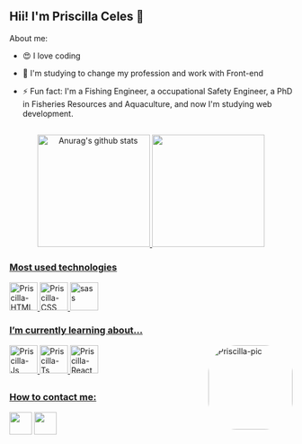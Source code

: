 ## Hii! I'm Priscilla Celes 👋

About me:
- 😍 I love coding
 
- 📑 I'm studying to change my profession and work with  Front-end 
 
- ⚡ Fun fact: I'm a Fishing Engineer, a  occupational Safety Engineer, a PhD in Fisheries Resources and Aquaculture, and now I'm studying web development.

##

<div align="center">
  <a href="https://github.com/PriscillaCeles">
    <img height="200em" src="https://github-readme-stats.vercel.app/api?username=PriscillaCeles&show_icons=true&include_all_commits=true&theme=radical&hide_border=true" alt="Anurag's github stats"/>
    <img height="200em"  src="https://github-readme-stats.vercel.app/api/top-langs/?username=PriscillaCeles&layout=compact&theme=radical&hide_border=true" />
 </div>
  
<h3> Most used technologies </h3>
<div style="display: inline_block">
   <img align="bottom" alt="Priscilla-HTML" height="50" width="auto" src="https://img.icons8.com/dusk/344/html-5.png">
   <img align="bottom" alt="Priscilla-CSS" height="50" width="auto" src="https://img.icons8.com/dusk/344/css3.png">
   <img aling="bottom" alt="sass" height="50" width="auto" src="https://cdn.jsdelivr.net/gh/devicons/devicon/icons/sass/sass-original.svg"></img>
</div>
  
 <h3> I’m currently learning about...</h3>
  
 <div>
  <img align="bottom" alt="Priscilla-Js" height="50" width="auto" src="https://img.icons8.com/color/344/javascript--v1.png">
  <img align="bottom" alt="Priscilla-Ts" height="50" width="auto" src="https://img.icons8.com/color/344/typescript.png">
  <img align="bottom" alt="Priscilla-React" height="50" width="auto" src="https://cdn.jsdelivr.net/gh/devicons/devicon/icons/react/react-original-wordmark.svg">
  
    
  <img align="right" alt="Priscilla-pic" height="150" style="border-radius:50px;" src="https://media.discordapp.net/attachments/950529188283183114/974701368621281331/download20220505125246.png">
</div>
  
  ##
  <h3> How to contact me:</h3>
   <div>
   <a href="https://www.linkedin.com/in/priscilla-celes-lima-977a10235/" target="_blank"><img height="40" width="auto" src="https://img.icons8.com/office/344/linkedin.png" target="_blank"></a>
   <a href = "mailto:pri.c.maciel@hotmail.com"><img height="40" width="auto" src="https://img.icons8.com/dusk/344/ms-outlook.png" target="_blank"></a>
 </div>
  
  

